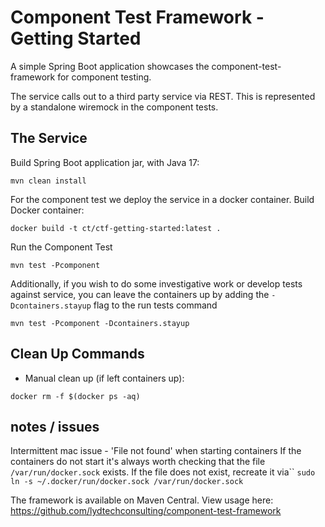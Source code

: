 # Component Test Framework - Getting Started

A simple Spring Boot application showcases the component-test-framework for component testing.


The service calls out to a third party service via REST.  This is represented by a standalone wiremock in the component tests.


## The Service

Build Spring Boot application jar, with Java 17:
```
mvn clean install
```

For the component test we deploy the service in a docker container.
Build Docker container:
```
docker build -t ct/ctf-getting-started:latest .
```

Run the Component Test
```
mvn test -Pcomponent
```



Additionally, if you wish to do some investigative work or develop tests against service, you can leave the containers up by adding the `-Dcontainers.stayup` flag to the run tests command 
```
mvn test -Pcomponent -Dcontainers.stayup
```

## Clean Up Commands

- Manual clean up (if left containers up):
```
docker rm -f $(docker ps -aq)
```


## notes / issues
Intermittent mac issue - 'File not found' when starting containers
If the containers do not start it's always worth checking that the file `/var/run/docker.sock` exists.   If the file does not exist, recreate it via``
`sudo ln -s ~/.docker/run/docker.sock /var/run/docker.sock`



The framework is available on Maven Central.  View usage here:  https://github.com/lydtechconsulting/component-test-framework
